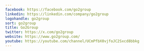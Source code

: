 ```yaml
---
facebook: https://facebook.com/go2group
linkedin: https://linkedin.com/company/go2group
logohandle: go2group
sort: go2group
title: Go2Group
twitter: https://x.com/go2group
website: https://www.go2group.com/
youtube: https://youtube.com/channel/UCmPfbX0vjfoJC2Sxcd8bbkg
---
```

